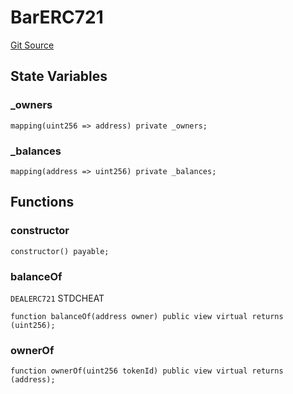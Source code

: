 # BarERC721
[Git Source](https://github.com/erayack/zk-sync-deploy/blob/7f3ddf5f8a514cf5569d053d7217620dd36d01c7/contracts/lib/forge-std/test/StdCheats.t.sol)


## State Variables
### _owners

```solidity
mapping(uint256 => address) private _owners;
```


### _balances

```solidity
mapping(address => uint256) private _balances;
```


## Functions
### constructor


```solidity
constructor() payable;
```

### balanceOf

`DEALERC721` STDCHEAT


```solidity
function balanceOf(address owner) public view virtual returns (uint256);
```

### ownerOf


```solidity
function ownerOf(uint256 tokenId) public view virtual returns (address);
```

